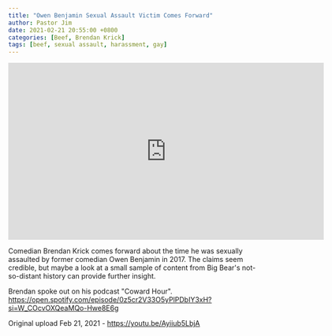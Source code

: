 ```yaml
---
title: "Owen Benjamin Sexual Assault Victim Comes Forward"
author: Pastor Jim
date: 2021-02-21 20:55:00 +0800
categories: [Beef, Brendan Krick]
tags: [beef, sexual assault, harassment, gay]
---
```


<iframe width="640" height="360" scrolling="no" frameborder="0" style="border: none;" src="https://www.bitchute.com/embed/83ChasjD8QQj/"></iframe>

Comedian Brendan Krick comes forward about the time he was sexually assaulted by former comedian Owen Benjamin in 2017. The claims seem credible, but maybe a look at a small sample of content from Big Bear's not-so-distant history can provide further insight.

Brendan spoke out on his podcast "Coward Hour". https://open.spotify.com/episode/0z5cr2V33O5yPlPDbIY3xH?si=W_COcvOXQeaMQo-Hwe8E6g

Original upload Feb 21, 2021 - https://youtu.be/Ayiiub5LbjA